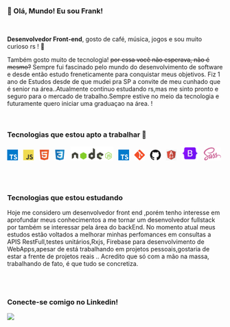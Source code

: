 ### 👋 Olá, Mundo! Eu sou Frank!

<br />

**Desenvolvedor Front-end**, gosto de café, música, jogos e sou muito curioso rs ! 🤟

Também gosto muito de tecnologia! <s>por essa você não esperava, não é mesmo?</s> Sempre fui fascinado pelo mundo do desenvolvimento de software e desde  então estudo freneticamente para conquistar meus objetivos. Fiz 1 ano de Estudos desde de que mudei pra SP a convite de meu cunhado que é senior na área..Atualmente continuo estudando rs,mas me sinto pronto e seguro para o mercado de trabalho.Sempre estive no meio da tecnologia e futuramente quero iniciar uma graduaçao na área. !

<br />

###  Tecnologias que estou apto a trabalhar 🚀

<div>
  <img src="./images/typescript.png" width="25" title="TypeScript"/> &nbsp;
  <img src="./images/js.png" width="25" title="JavaScript"/> &nbsp;
  <img src="./images/html.png" width="25" title="HTML5"/> &nbsp;
  <img src="./images/css.png" width="25" title="CSS3"/> &nbsp;
   <img src="./images/node.png" width="100" title="Node JS"/> &nbsp;
    <img src="./images/typescript.png" width="25" title="TypeScript"/> &nbsp;
  <img src="./images/git.png" width="25" title="Git"/> &nbsp;
  <img src="./images/github.png" width="25" title="Github"/> &nbsp;
   <img src="./images/angular.png" width="25" title="Angular2"/> &nbsp;
    <img src="./images/bootstrap.png" width="40" title="BootStrap"/> &nbsp;
  <img src="./images/sass.png" width="40" title="Sass"/> &nbsp;
 
</div>

<br />
<br />

###  Tecnologias que estou estudando

<div>
 <p>Hoje me considero um desenvolvedor front end ,porém tenho interesse em aprofundar meus conhecimentos a me tornar um desenvolvedor fullstack por também se interessar pela área do  backEnd.
No momento atual meus estudos estão voltados  a melhorar minhas perfomances em consultas a APIS RestFull,testes unitários,Rxjs, Firebase para desenvolvimento de WebApps,apesar de está trabalhando em projetos pessoais,gostaria de estar a frente de projetos reais ..
Acredito que só com a mão na massa, trabalhando de fato, é que tudo se concretiza.</p>
 
</div>

<br />
<br />

### Conecte-se comigo no Linkedin!

[<img src="https://img.shields.io/badge/linkedin-%230077B5.svg?&style=for-the-badge&logo=linkedin&logoColor=white" />](https://www.linkedin.com/in/frank-magalhaes/)
